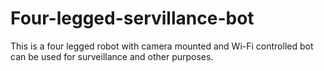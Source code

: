 # Four-legged-servillance-bot
This is a four legged robot with camera mounted and Wi-Fi controlled bot can be used for surveillance and other purposes.
